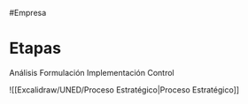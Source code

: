 #Empresa
# Etapas

Análisis
Formulación
Implementación
Control

![[Excalidraw/UNED/Proceso Estratégico|Proceso Estratégico]]


